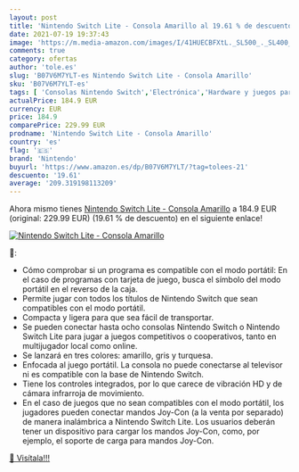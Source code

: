 ```yaml
---
layout: post
title: 'Nintendo Switch Lite - Consola Amarillo al 19.61 % de descuento'
date: 2021-07-19 19:37:43
image: 'https://m.media-amazon.com/images/I/41HUECBFXtL._SL500_._SL400_.jpg'
comments: true
category: ofertas
author: 'tole.es'
slug: 'B07V6M7YLT-es Nintendo Switch Lite - Consola Amarillo'
sku: 'B07V6M7YLT-es'
tags: [ 'Consolas Nintendo Switch','Electrónica','Hardware y juegos para Nintendo Switch','Videojuegos','nintendo', ]
actualPrice: 184.9 EUR
currency: EUR
price: 184.9
comparePrice: 229.99 EUR
prodname: 'Nintendo Switch Lite - Consola Amarillo'
country: 'es'
flag: '🇪🇸'
brand: 'Nintendo'
buyurl: 'https://www.amazon.es/dp/B07V6M7YLT/?tag=tolees-21'
descuento: '19.61'
average: '209.319198113209'
---
```


Ahora mismo tienes [Nintendo Switch Lite - Consola Amarillo](https://www.amazon.es/dp/B07V6M7YLT/?tag=tolees-21) a 184.9 EUR (original: 229.99 EUR) (19.61 %  de descuento) en el siguiente enlace!

[![Nintendo Switch Lite - Consola Amarillo](https://m.media-amazon.com/images/I/41HUECBFXtL._SL500_._SL400_.jpg)](https://www.amazon.es/dp/B07V6M7YLT/?tag=tolees-21)

🔎:

- Cómo comprobar si un programa es compatible con el modo portátil: En el caso de programas con tarjeta de juego, busca el símbolo del modo portátil en el reverso de la caja.
- Permite jugar con todos los títulos de Nintendo Switch que sean compatibles con el modo portátil.
- Compacta y ligera para que sea fácil de transportar.
- Se pueden conectar hasta ocho consolas Nintendo Switch o Nintendo Switch Lite para jugar a juegos competitivos o cooperativos, tanto en multijugador local como online.
- Se lanzará en tres colores: amarillo, gris y turquesa.
- Enfocada al juego portátil. La consola no puede conectarse al televisor ni es compatible con la base de Nintendo Switch.
- Tiene los controles integrados, por lo que carece de vibración HD y de cámara infrarroja de movimiento.
- En el caso de juegos que no sean compatibles con el modo portátil, los jugadores pueden conectar mandos Joy-Con (a la venta por separado) de manera inalámbrica a Nintendo Switch Lite. Los usuarios deberán tener un dispositivo para cargar los mandos Joy-Con, como, por ejemplo, el soporte de carga para mandos Joy-Con.

[🛒 Visítala!!!](https://www.amazon.es/dp/B07V6M7YLT/?tag=tolees-21)
